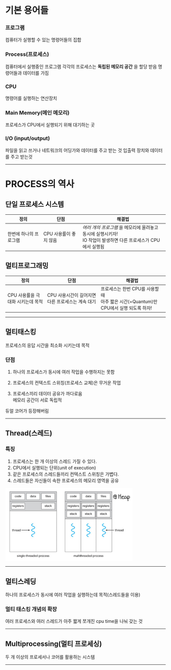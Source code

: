 # 기본 용어들

### 프로그램
컴퓨터가 실행할 수 있는 명령어들의 집합

### Process(프로세스)
컴퓨터에서 실행중인 프로그램
각각의 프로세스는 __독립된 메모리 공간__ 을 할당 받음
명령어들과 데이터를 가짐

### CPU
명령어를 실행하는 연산장치

### Main Memory(메인 메모리)
프로세스가 CPU에서 실행되기 위해 대기하는 곳

### I/O (input/output)
파일을 읽고 쓰거나
네트워크의 어딩가와 데이터를 주고 받는 것
입출력 장치와 데이터를 주고 받는것

---

# PROCESS의 역사

## 단일 프로세스 시스템

| 정의 | 단점 | 해결법 |
| --- | --- | ---|
|한번에 하나의 프로그램|CPU 사용률이 좋지 않음 |_여러 개의 프로그램_ 을 메모리에 올려놓고 동시에 실행시키자! <br>IO 작업이 발생하면 다른 프로세스가 CPU에서 실행됨|


## 멀티프로그래밍

| 정의 | 단점 | 해결법 |
| --- | --- | ---|
|CPU 사용률을 극대화 시키는데 목적|CPU 사용시간이 길어지면 다른 프로세스는 계속 대기|프로세스는 한번 CPU를 사용할 때<br> 아주 짧은 시간(=Quantum)만 CPU에서 실행 되도록 하자!|

---

## 멀티태스킹
프로세스의 응답 시간을 최소화 시키는데 목적

### 단점
1. 하나의 프로세스가 동시에 여러 작업을 수행하지는 못함

2. 프로세스의 컨텍스트 스위칭(프로세스 교체)은 무거운 작업

3. 프로세스끼리 데이터 공유가 까다로움   
메모리 공간이 서로 독립적

듀얼 코어가 등장해버림

---

## Thread(스레드)

### 특징
1. 프로세스는 한 개 이상의 스레드 가질 수 있다.
2. CPU에서 실행되는 단위(unit of execution)
3. 같은 프로세스의 스레드들끼리 컨텍스트 스위칭은 가볍다.
4. 스레드들은 자신들이 속한 프로세스의 메모리 영역을 공유

<img src="images/Thread.png" alt="Thread" width="400px">

---

## 멀티스레딩
하나의 프로세스가 동시에 여러 작업을 실행하는데 목적(스레드들을 이용)

### 멀티 태스킹 개념의 확장
여러 프로세스와 여러 스레드가 아주 짧게 쪼개진 cpu time을 나눠 갖는 것

---

## Multiprocessing(멀티 프로세싱)
두 개 이상의 프로세서나 코어를 활용하는 시스템

---